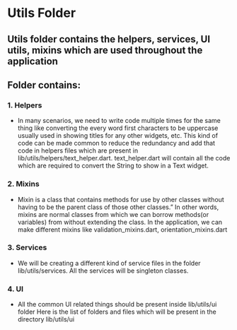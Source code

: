 # Utils Folder
## Utils folder contains the helpers, services, UI utils, mixins which are used throughout the application
## Folder contains:
### 1. Helpers
- In many scenarios, we need to write code multiple times for the same thing like converting the every word first characters to be uppercase usually used in showing titles for any other widgets, etc. This kind of code can be made common to reduce the redundancy and add that code in helpers files which are present in lib/utils/helpers/text_helper.dart.
text_helper.dart will contain all the code which are required to convert the String to show in a Text widget.
### 2. Mixins
- Mixin is a class that contains methods for use by other classes without having to be the parent class of those other classes.” In other words, mixins are normal classes from which we can borrow methods(or variables) from without extending the class.
In the application, we can make different mixins like validation_mixins.dart, orientation_mixins.dart
### 3. Services
- We will be creating a different kind of service files in the folder lib/utils/services. All the services will be singleton classes.
### 4. UI
- All the common UI related things should be present inside lib/utils/ui folder
Here is the list of folders and files which will be present in the directory lib/utils/ui
